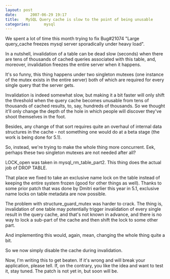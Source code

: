 ```yaml
---
layout: post
date:      2007-06-29 19:17
title:   MySQL Query cache is slow to the point of being unusable
categories:      mysql
---
```


We spent a lot of time this month trying to fix Bug#21074 "Large query_cache
freezes mysql server sporadically under heavy load".

In a nutshell, invalidation of a table can be dead slow (seconds) when there
are tens of thousands of cached queries associated with this table, and,
moreover, invalidation freezes the entire server when it happens.

It's so funny, this thing happens under two singleton mutexes (one instance
of the mutex exists in the entire server) both of which are required for
every single query that the server gets.

Invalidation is indeed somewhat slow, but making it a bit faster will only
shift the threshold when the query cache becomes unusable from tens of
thousands of cached results, to, say, hundreds of thousands. So we thought
it'll only change the depth of the hole in which people will discover
they've shoot themselves in the foot.

Besides, any change of that sort requires quite an overhaul of internal data
structures in the cache - not something one would do at a beta stage (the
work is being done for 5.1).

So, instead, we're trying to make the whole thing more concurrent. Eek,
perhaps these two singleton mutexes are not needed after all?

LOCK_open was taken in mysql_rm_table_part2. This thing does the actual job of DROP TABLE. 

That place we fixed to take an exclusive name lock on the table instead of
keeping the entire system frozen (good for other things as well). Thanks to
some prior patch that was done by Dmitri earlier this year in 5.1, exclusive
name locks on table metadata are now possible.

The problem with structure_guard_mutex was harder to crack. The thing is,
invalidation of one table may potentially trigger invalidation of every
single result in the query cache, and that's not known in advance, and there
is no way to lock a sub-part of the cache and then shift the lock to some
other part.

And implementing this would, again, mean, changing the whole thing quite a bit.

So we now simply disable the cache during invalidation.

Now, I'm writing this to get beaten. If it's wrong and will break your
application, please tell. If, on the contrary, you like the idea and want to
test it, stay tuned. The patch is not yet in, but soon will be.
